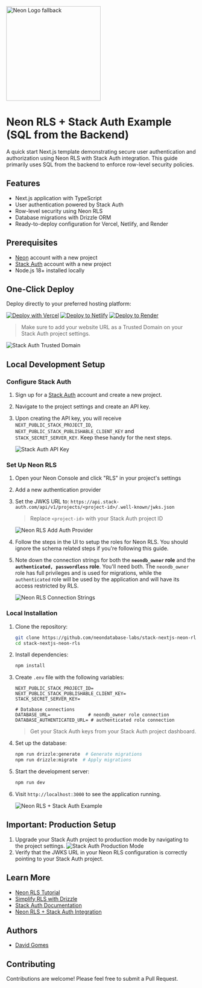 <picture>
  <source media="(prefers-color-scheme: dark)" srcset="https://neon.com/brand/neon-logo-dark-color.svg">
  <source media="(prefers-color-scheme: light)" srcset="https://neon.com/brand/neon-logo-light-color.svg">
  <img width="250px" alt="Neon Logo fallback" src="https://neon.com/brand/neon-logo-dark-color.svg">
</picture>

# Neon RLS + Stack Auth Example (SQL from the Backend)

A quick start Next.js template demonstrating secure user authentication and authorization using Neon RLS with Stack Auth integration. This guide primarily uses SQL from the backend to enforce row-level security policies.

## Features

- Next.js application with TypeScript
- User authentication powered by Stack Auth
- Row-level security using Neon RLS
- Database migrations with Drizzle ORM
- Ready-to-deploy configuration for Vercel, Netlify, and Render

## Prerequisites

- [Neon](https://neon.tech) account with a new project
- [Stack Auth](https://stack-auth.com/) account with a new project
- Node.js 18+ installed locally

## One-Click Deploy

Deploy directly to your preferred hosting platform:

[![Deploy with Vercel](https://vercel.com/button)](https://vercel.com/new/clone?repository-url=https://github.com/neondatabase-labs/stack-nextjs-neon-rls&env=NEXT_PUBLIC_STACK_PROJECT_ID,NEXT_PUBLIC_STACK_PUBLISHABLE_CLIENT_KEY,STACK_SECRET_SERVER_KEY,DATABASE_URL,DATABASE_AUTHENTICATED_URL&project-name=neon-rls-stack&repository-name=neon-rls-stack)
[![Deploy to Netlify](https://www.netlify.com/img/deploy/button.svg)](https://app.netlify.com/start/deploy?repository=https://github.com/neondatabase-labs/stack-nextjs-neon-rls)
[![Deploy to Render](https://render.com/images/deploy-to-render-button.svg)](https://render.com/deploy?repo=https://github.com/neondatabase-labs/stack-nextjs-neon-rls)

> Make sure to add your website URL as a Trusted Domain on your Stack Auth project settings.

![Stack Auth Trusted Domain](/images/stack-auth-trusted-domain.png)

## Local Development Setup

### Configure Stack Auth

1. Sign up for a [Stack Auth](https://stack-auth.com/) account and create a new project.
2. Navigate to the project settings and create an API key.
3. Upon creating the API key, you will receive `NEXT_PUBLIC_STACK_PROJECT_ID`, `NEXT_PUBLIC_STACK_PUBLISHABLE_CLIENT_KEY` and `STACK_SECRET_SERVER_KEY`. Keep these handy for the next steps.

   ![Stack Auth API Key](/images/stack-auth-api-key.png)

### Set Up Neon RLS

1. Open your Neon Console and click "RLS" in your project's settings
2. Add a new authentication provider
3. Set the JWKS URL to: `https://api.stack-auth.com/api/v1/projects/<project-id>/.well-known/jwks.json`

   > Replace `<project-id>` with your Stack Auth project ID

   ![Neon RLS Add Auth Provider](/images/neon-rls-add-auth-provider.png)

4. Follow the steps in the UI to setup the roles for Neon RLS. You should ignore the schema related steps if you're following this guide.
5. Note down the connection strings for both the **`neondb_owner` role** and the **`authenticated, passwordless` role**. You'll need both. The `neondb_owner` role has full privileges and is used for migrations, while the `authenticated` role will be used by the application and will have its access restricted by RLS.
   
   ![Neon RLS Connection Strings](/images/neon-rls-env-values.png)

### Local Installation

1. Clone the repository:

   ```bash
   git clone https://github.com/neondatabase-labs/stack-nextjs-neon-rls
   cd stack-nextjs-neon-rls
   ```

2. Install dependencies:

   ```bash
   npm install
   ```

3. Create `.env` file with the following variables:

   ```env
   NEXT_PUBLIC_STACK_PROJECT_ID=
   NEXT_PUBLIC_STACK_PUBLISHABLE_CLIENT_KEY=
   STACK_SECRET_SERVER_KEY=

   # Database connections
   DATABASE_URL=              # neondb_owner role connection
   DATABASE_AUTHENTICATED_URL= # authenticated role connection
   ```

   > Get your Stack Auth keys from your Stack Auth project dashboard.

4. Set up the database:

   ```bash
   npm run drizzle:generate  # Generate migrations
   npm run drizzle:migrate  # Apply migrations
   ```

5. Start the development server:

   ```bash
   npm run dev
   ```

6. Visit `http://localhost:3000` to see the application running.

   ![Neon RLS + Stack Auth Example](/images/neon-rls-stack-auth-example.png)

## Important: Production Setup

1. Upgrade your Stack Auth project to production mode by navigating to the project settings.
   ![Stack Auth Production Mode](/images/stack-auth-production-mode.png)
2. Verify that the JWKS URL in your Neon RLS configuration is correctly pointing to your Stack Auth project.

## Learn More

- [Neon RLS Tutorial](https://neon.tech/docs/guides/neon-rls-tutorial)
- [Simplify RLS with Drizzle](https://neon.tech/docs/guides/neon-rls-drizzle)
- [Stack Auth Documentation](https://docs.stack-auth.com/)
- [Neon RLS + Stack Auth Integration](https://neon.tech/docs/guides/neon-rls-stack-auth)

## Authors

- [David Gomes](https://github.com/davidgomes)

## Contributing

Contributions are welcome! Please feel free to submit a Pull Request.
